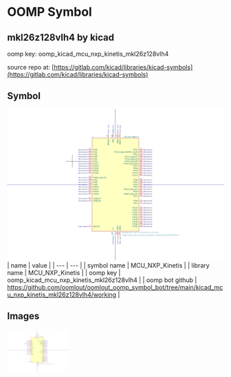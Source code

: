 # OOMP Symbol  
## mkl26z128vlh4  by kicad  
  
oomp key: oomp_kicad_mcu_nxp_kinetis_mkl26z128vlh4  
  
source repo at: [https://gitlab.com/kicad/libraries/kicad-symbols](https://gitlab.com/kicad/libraries/kicad-symbols)  
## Symbol  
  
[![working.png](working_600.png)](working.png)  
| name | value | 
| --- | --- | 
| symbol name | MCU_NXP_Kinetis | 
| library name | MCU_NXP_Kinetis | 
| oomp key | oomp_kicad_mcu_nxp_kinetis_mkl26z128vlh4 | 
| oomp bot github | https://github.com/oomlout/oomlout_oomp_symbol_bot/tree/main/kicad_mcu_nxp_kinetis_mkl26z128vlh4/working | 
## Images  
  
[![working.png](working_140.png)](working.png)  
